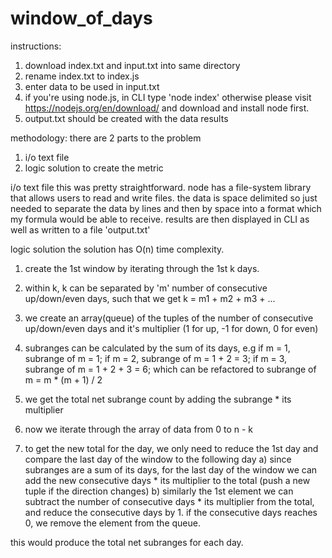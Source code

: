 # window_of_days

instructions:
1)  download index.txt and input.txt into same directory
2)  rename index.txt to index.js
3)  enter data to be used in input.txt
4)  if you're using node.js, in CLI type 'node index' otherwise please visit https://nodejs.org/en/download/ and download and install node first.
5)  output.txt should be created with the data results

methodology:
there are 2 parts to the problem
1) i/o text file
2) logic solution to create the metric

i/o text file
this was pretty straightforward.  node has a file-system library that allows users to read and write files.  the data is space delimited so just needed to separate the data by lines and then by space into a format which my formula would be able to receive.  results are then displayed in CLI as well as written to a file 'output.txt'

logic solution
the solution has O(n) time complexity.
1) create the 1st window by iterating through the 1st k days.
2) within k, k can be separated by 'm' number of consecutive up/down/even days, such that we get k = m1 + m2 + m3 + ...
3) we create an array(queue) of the tuples of the number of consecutive up/down/even days and it's multiplier (1 for up, -1 for down, 0 for even)
4) subranges can be calculated by the sum of its days, e.g if m = 1, subrange of m = 1; if m = 2, subrange of m = 1 + 2 = 3; if m = 3, subrange of m = 1 + 2 + 3 = 6; which can be refactored to subrange of m = m * (m + 1) / 2
5) we get the total net subrange count by adding the subrange * its multiplier

6) now we iterate through the array of data from 0 to n - k
7) to get the new total for the day, we only need to reduce the 1st day and compare the last day of the window to the following day
  a) since subranges are a sum of its days, for the last day of the window we can add the new consecutive days * its multiplier to the total (push a new tuple if the direction changes)
  b) similarly the 1st element we can subtract the number of consecutive days * its multiplier from the total, and reduce the consecutive days by 1.  if the consecutive days reaches 0, we remove the element from the queue.

this would produce the total net subranges for each day.


